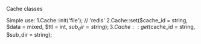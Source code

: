 Cache classes

Simple use:
1.Cache::init('file'); // 'redis'
2.Cache::set($cache_id = string, $data = mixed, $ttl = int, $sub_dir = string);
3.Cache::get($cache_id = string, $sub_dir = string);
